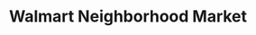 ---
title: "Walmart Neighborhood Market"
url: /cary/walmart-neighborhood-market-nc-highway-55/
shop: supermarket
---